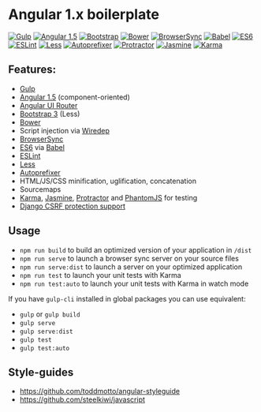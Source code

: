 # Angular 1.x boilerplate


[![Gulp](https://s16.postimg.org/4r2fsazz9/gulp.png)](https://github.com/gulpjs/gulp)
[![Angular 1.5](https://s11.postimg.org/lvqgbpj5v/angular.png)](https://github.com/angular/angular.js)
[![Bootstrap](https://s4.postimg.org/7tm0k2oq5/bootstrap.png)](https://github.com/twbs/bootstrap)
[![Bower](https://s10.postimg.org/47f0tmo4p/bower.png)](https://github.com/bower/bower)
[![BrowserSync](https://s11.postimg.org/xhirska8j/browsersync.png)](https://github.com/browsersync/browser-sync)
[![Babel](https://s12.postimg.org/j9hs9l219/babel.png)](https://github.com/babel/babel/)
[![ES6](https://s9.postimg.org/nxb8a31pb/es6.png)](http://www.ecma-international.org/ecma-262/6.0/)
[![ESLint](https://s16.postimg.org/pgxwmkej9/eslint.png)](https://github.com/sindresorhus/xo)
[![Less](https://s9.postimg.org/msaf0hov3/less.png)](https://github.com/less/less.js)
[![Autoprefixer](https://s15.postimg.org/5ax2qgrqz/autoprefixer.png)](https://github.com/postcss/autoprefixer)
[![Protractor](https://s13.postimg.org/ijrsfrlpz/protractor.png)](https://github.com/angular/protractor)
[![Jasmine](https://s9.postimg.org/cd8gwyjy7/jasmine.png)](https://github.com/jasmine/jasmine)
[![Karma](https://s11.postimg.org/jaz2uy6mr/karma.png)](https://github.com/karma-runner/karma)

## Features:
- [Gulp](https://github.com/gulpjs/gulp)
- [Angular 1.5](https://github.com/angular/angular.js) (component-oriented)
- [Angular UI Router](https://github.com/angular-ui/ui-router)
- [Bootstrap 3](https://github.com/twbs/bootstrap) (Less)
- [Bower](https://github.com/bower/bower)
- Script injection via [Wiredep](https://github.com/taptapship/wiredep)
- [BrowserSync](https://github.com/browsersync/browser-sync)
- [ES6](http://www.ecma-international.org/ecma-262/6.0/) via [Babel](https://github.com/babel/babel/)
- [ESLint](https://github.com/sindresorhus/xo)
- [Less](https://github.com/less/less.js)
- [Autoprefixer](https://github.com/postcss/autoprefixer)
- HTML/JS/CSS minification, uglification, concatenation
- Sourcemaps
- [Karma](https://github.com/karma-runner/karma), [Jasmine](https://github.com/jasmine/jasmine), [Protractor](https://github.com/angular/protractor) and [PhantomJS](https://github.com/ariya/phantomjs/) for testing
- [Django CSRF protection support](https://docs.djangoproject.com/en/1.10/ref/csrf/)


## Usage

- `npm run build` to build an optimized version of your application in `/dist`
- `npm run serve` to launch a browser sync server on your source files
- `npm run serve:dist` to launch a server on your optimized application
- `npm run test` to launch your unit tests with Karma
- `npm run test:auto` to launch your unit tests with Karma in watch mode

If you have `gulp-cli` installed in global packages you can use equivalent:

- `gulp` or `gulp build`
- `gulp serve`
- `gulp serve:dist`
- `gulp test`
- `gulp test:auto`


## Style-guides
- https://github.com/toddmotto/angular-styleguide
- https://github.com/steelkiwi/javascript
